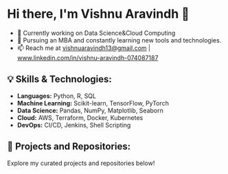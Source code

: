 # Hi there, I'm Vishnu Aravindh 👋
- 🔭 Currently working on Data Science&Cloud Computing
- 🌱 Pursuing an MBA and constantly learning new tools and technologies.
- 📫 Reach me at vishnuaravindh13@gmail.com | www.linkedin.com/in/vishnu-aravindh-074087187
## 💡 Skills & Technologies:
- **Languages:** Python, R, SQL
- **Machine Learning:** Scikit-learn, TensorFlow, PyTorch
- **Data Science:** Pandas, NumPy, Matplotlib, Seaborn
- **Cloud:** AWS, Terraform, Docker, Kubernetes
- **DevOps:** CI/CD, Jenkins, Shell Scripting

## 🚀 Projects and Repositories:
Explore my curated projects and repositories below!

